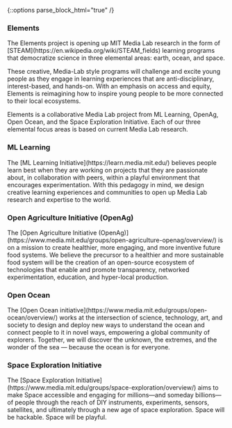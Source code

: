 {::options parse_block_html="true" /}
<div class="content content__elements-1">
<h3>Elements</h3>
The Elements project is opening up MIT Media Lab research in the form of [STEAM](https://en.wikipedia.org/wiki/STEAM_fields) learning programs that democratize science in three elemental areas: earth, ocean, and space. 

These creative, Media-Lab style programs will challenge and excite young people as they engage in learning experiences that are anti-disciplinary, interest-based, and hands-on. With an emphasis on access and equity, Elements is reimagining how to inspire young people to be more connected to their local ecosystems.

Elements is a collaborative Media Lab project from ML Learning, OpenAg, Open Ocean, and the Space Exploration Initiative. Each of our three elemental focus areas is based on current Media Lab research.
</div>

<div class="content content__ml-learning">
<h3>ML Learning</h3>
The [ML Learning Initiative](https://learn.media.mit.edu/) believes people learn best when they are working on projects that they are passionate about, in collaboration with peers, within a playful environment that encourages experimentation. With this pedagogy in mind, we design creative learning experiences and communities to open up Media Lab research and expertise to the world.
</div>

<div class="content green">
<h3>Open Agriculture Initiative (OpenAg)</h3>
The [Open Agriculture Initiative (OpenAg)](https://www.media.mit.edu/groups/open-agriculture-openag/overview/) is on a mission to create healthier, more engaging, and more inventive future food systems. We believe the precursor to a healthier and more sustainable food system will be the creation of an open-source ecosystem of technologies that enable and promote transparency, networked experimentation, education, and hyper-local production.
</div>

<div class="content blue">
<h3>Open Ocean</h3>
The [Open Ocean initiative](https://www.media.mit.edu/groups/open-ocean/overview/) works at the intersection of science, technology, art, and society to design and deploy new ways to understand the ocean and connect people to it in novel ways, empowering a global community of explorers. Together, we will discover the unknown, the extremes, and the wonder of the sea — because the ocean is for everyone.
</div>

<div class="content yellow">
<h3>Space Exploration Initiative</h3>
The [Space Exploration Initiative](https://www.media.mit.edu/groups/space-exploration/overview/) aims to make Space accessible and engaging for millions—and someday billions—of people through the reach of DIY instruments, experiments, sensors, satellites, and ultimately through a new age of space exploration. Space will be hackable. Space will be playful.
</div>
